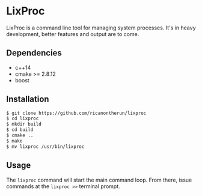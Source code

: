 # LixProc

LixProc is a command line tool for managing system processes. It's in heavy development, better features and output are to come.

## Dependencies
* c++14
* cmake >= 2.8.12
* boost

## Installation
```sh
$ git clone https://github.com/ricanontherun/lixproc
$ cd lixproc
$ mkdir build
$ cd build
$ cmake ..
$ make
$ mv lixproc /usr/bin/lixproc
```

## Usage
The ```lixproc``` command will start the main command loop. From there, issue commands at the ```lixproc >>``` terminal prompt.
